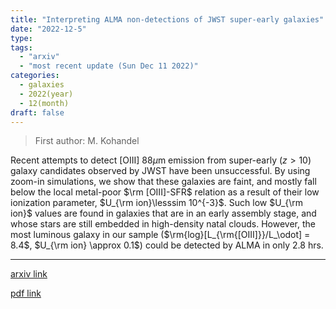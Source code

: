 ```yaml
---
title: "Interpreting ALMA non-detections of JWST super-early galaxies"
date: "2022-12-5"
type:
tags:
  - "arxiv"
  - "most recent update (Sun Dec 11 2022)"
categories:
  - galaxies
  - 2022(year)
  - 12(month)
draft: false
---
```


> First author: M. Kohandel

 Recent attempts to detect [OIII] 88$\mu$m emission from super-early ($z>10$)
galaxy candidates observed by JWST have been unsuccessful. By using zoom-in
simulations, we show that these galaxies are faint, and mostly fall below the
local metal-poor $\rm [OIII]-SFR$ relation as a result of their low ionization
parameter, $U_{\rm ion}\lesssim 10^{-3}$. Such low $U_{\rm ion}$ values are
found in galaxies that are in an early assembly stage, and whose stars are
still embedded in high-density natal clouds. However, the most luminous galaxy
in our sample ($\rm{log}[L_{\rm{[OIII]}}/L_\odot] = 8.4$, $U_{\rm ion} \approx
0.1$) could be detected by ALMA in only $2.8$ hrs.

---
[arxiv link](http://arxiv.org/abs/2212.02519v1)

[pdf link](http://arxiv.org/pdf/2212.02519v1)